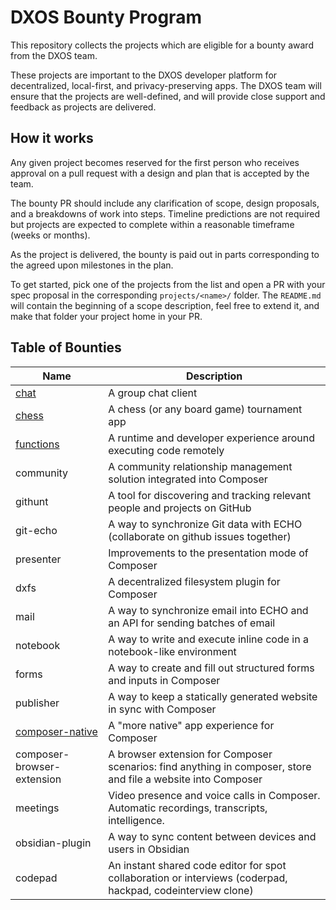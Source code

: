 # DXOS Bounty Program

This repository collects the projects which are eligible for a bounty award from the DXOS team.

These projects are important to the DXOS developer platform for decentralized, local-first, and privacy-preserving apps. The DXOS team will ensure that the projects are well-defined, and will provide close support and feedback as projects are delivered.

## How it works

Any given project becomes reserved for the first person who receives approval on a pull request with a design and plan that is accepted by the team.

The bounty PR should include any clarification of scope, design proposals, and a breakdowns of work into steps. Timeline predictions are not required but projects are expected to complete within a reasonable timeframe (weeks or months).

As the project is delivered, the bounty is paid out in parts corresponding to the agreed upon milestones in the plan.

To get started, pick one of the projects from the list and open a PR with your spec proposal in the corresponding `projects/<name>/` folder. The `README.md` will contain the beginning of a scope description, feel free to extend it, and make that folder your project home in your PR.

## Table of Bounties

| Name | Description |
| --- | --- |
| [chat](./projects/chat) | A group chat client |
| [chess](./projects/chess) | A chess (or any board game) tournament app |
| [functions](./projects/functions) | A runtime and developer experience around executing code remotely |
| community | A community relationship management solution integrated into Composer |
| githunt | A tool for discovering and tracking relevant people and projects on GitHub |
| git-echo | A way to synchronize Git data with ECHO (collaborate on github issues together) |
| presenter | Improvements to the presentation mode of Composer |
| dxfs | A decentralized filesystem plugin for Composer |
| mail | A way to synchronize email into ECHO and an API for sending batches of email |
| notebook | A way to write and execute inline code in a notebook-like environment |
| forms | A way to create and fill out structured forms and inputs in Composer |
| publisher | A way to keep a statically generated website in sync with Composer |
| [composer-native](./projects/composer-native) | A "more native" app experience for Composer |
| composer-browser-extension | A browser extension for Composer scenarios: find anything in composer, store and file a website into Composer |
| meetings | Video presence and voice calls in Composer. Automatic recordings, transcripts, intelligence. |
| obsidian-plugin | A way to sync content between devices and users in Obsidian |
| codepad | An instant shared code editor for spot collaboration or interviews (coderpad, hackpad, codeinterview clone) |